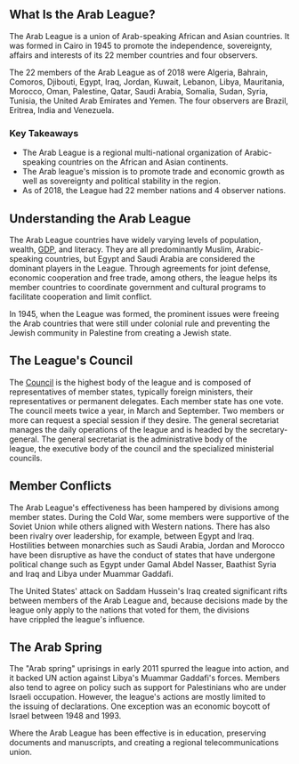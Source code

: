 ## What Is the Arab League?

The Arab League is a union of Arab-speaking African and Asian countries. It was formed in Cairo in 1945 to promote the independence, sovereignty, affairs and interests of its 22 member countries and four observers.

The 22 members of the Arab League as of 2018 were Algeria, Bahrain, Comoros, Djibouti, Egypt, Iraq, Jordan, Kuwait, Lebanon, Libya, Mauritania, Morocco, Oman, Palestine, Qatar, Saudi Arabia, Somalia, Sudan, Syria, Tunisia, the United Arab Emirates and Yemen. The four observers are Brazil, Eritrea, India and Venezuela.

### Key Takeaways

-   The Arab League is a regional multi-national organization of Arabic-speaking countries on the African and Asian continents.
-   The Arab league's mission is to promote trade and economic growth as well as sovereignty and political stability in the region.
-   As of 2018, the League had 22 member nations and 4 observer nations.

## Understanding the Arab League

The Arab League countries have widely varying levels of population, wealth, [GDP](https://www.investopedia.com/terms/g/gdp.asp), and literacy. They are all predominantly Muslim, Arabic-speaking countries, but Egypt and Saudi Arabia are considered the dominant players in the League. Through agreements for joint defense, economic cooperation and free trade, among others, the league helps its member countries to coordinate government and cultural programs to facilitate cooperation and limit conflict.

In 1945, when the League was formed, the prominent issues were freeing the Arab countries that were still under colonial rule and preventing the Jewish community in Palestine from creating a Jewish state.

## The League's Council

The [Council](https://ncusar.org/modelarableague/wordpress/wp-content/uploads/2012/08/Council-of-Arab-Economic-Affairs-Ministers.pdf) is the highest body of the league and is composed of representatives of member states, typically foreign ministers, their representatives or permanent delegates. Each member state has one vote. The council meets twice a year, in March and September. Two members or more can request a special session if they desire. The general secretariat manages the daily operations of the league and is headed by the secretary-general. The general secretariat is the administrative body of the league, the executive body of the council and the specialized ministerial councils.

## Member Conflicts

The Arab League's effectiveness has been hampered by divisions among member states. During the Cold War, some members were supportive of the Soviet Union while others aligned with Western nations. There has also been rivalry over leadership, for example, between Egypt and Iraq. Hostilities between monarchies such as Saudi Arabia, Jordan and Morocco have been disruptive as have the conduct of states that have undergone political change such as Egypt under Gamal Abdel Nasser, Baathist Syria and Iraq and Libya under Muammar Gaddafi.

The United States' attack on Saddam Hussein's Iraq created significant rifts between members of the Arab League and, because decisions made by the league only apply to the nations that voted for them, the divisions have crippled the league's influence.

## The Arab Spring

The "Arab spring" uprisings in early 2011 spurred the league into action, and it backed UN action against Libya's Muammar Gaddafi's forces. Members also tend to agree on policy such as support for Palestinians who are under Israeli occupation. However, the league's actions are mostly limited to the issuing of declarations. One exception was an economic boycott of Israel between 1948 and 1993.

Where the Arab League has been effective is in education, preserving documents and manuscripts, and creating a regional telecommunications union.